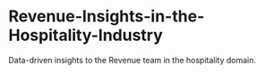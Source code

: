 # Revenue-Insights-in-the-Hospitality-Industry
 Data-driven insights to the Revenue team in the hospitality domain.
